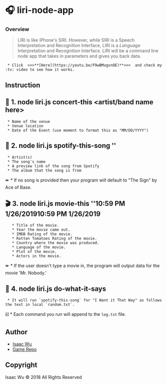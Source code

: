 # :headphones: liri-node-app

### Overview
>LIRI is like iPhone's SIRI. However, while SIRI is a Speech Interpretation and Recognition Interface, LIRI is a _Language_ Interpretation and Recognition Interface. LIRI will be a command line node app that takes in parameters and gives you back data.

     * Click  >>>**[Here](https://youtu.be/F9wBMugsnOE)**<<<  and check my :tv: video to see how it works.


## Instruction

##  :guitar: 1. node liri.js concert-this <artist/band name here>
     * Name of the venue
     * Venue location
     * Date of the Event (use moment to format this as "MM/DD/YYYY")

## :microphone: 2. node liri.js spotify-this-song '<song name here>'
     * Artist(s)
     * The song's name
     * A preview link of the song from Spotify
     * The album that the song is from

:fast_forward:   * If no song is provided then your program will default to "The Sign" by Ace of Base.

## :clapper: 3. node liri.js movie-this '<movie name here>'10:59 PM 1/26/201910:59 PM 1/26/2019
       * Title of the movie.
       * Year the movie came out.
       * IMDB Rating of the movie.
       * Rotten Tomatoes Rating of the movie.
       * Country where the movie was produced.
       * Language of the movie.
       * Plot of the movie.
       * Actors in the movie.

:fast_forward:   * If the user doesn't type a movie in, the program will output data for the movie 'Mr. Nobody.'

## :page_facing_up: 4. node liri.js do-what-it-says
     * It will run `spotify-this-song` for "I Want it That Way" as follows the text in local `random.txt`.

:ballot_box_with_check:   * Each command you run will append to the `log.txt` file.

## Author
* [Isaac Wu](https://github.com/squall2046)
* [Game Repo](https://github.com/squall2046/liri-node-app)

## Copyright
Isaac Wu © 2018 All Rights Reserved

